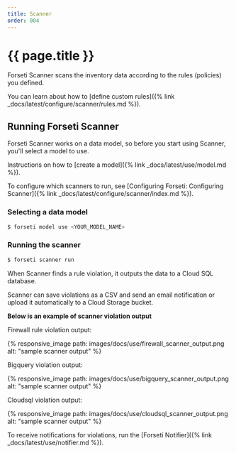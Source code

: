 ```yaml
---
title: Scanner
order: 004
---
```


# {{ page.title }}

Forseti Scanner scans the inventory data according to the rules (policies) you defined.

You can learn about how to [define custom rules]({% link _docs/latest/configure/scanner/rules.md %}).

## Running Forseti Scanner

Forseti Scanner works on a data model, so before you start using Scanner, you'll select a model to use. 

Instructions on how to [create a model]({% link _docs/latest/use/model.md %}).

To configure which scanners to run, see 
[Configuring Forseti: Configuring Scanner]({% link _docs/latest/configure/scanner/index.md %}).


### Selecting a data model

```bash
$ forseti model use <YOUR_MODEL_NAME>
```

### Running the scanner

```bash
$ forseti scanner run
```

When Scanner finds a rule violation, it outputs the data to a Cloud SQL database.

Scanner can save violations as a CSV and send an email notification or upload it
automatically to a Cloud Storage bucket. 

**Below is an example of scanner violation output**

Firewall rule violation output:

{% responsive_image path: images/docs/use/firewall_scanner_output.png alt: "sample scanner output" %}

Bigquery violation output:

{% responsive_image path: images/docs/use/bigquery_scanner_output.png alt: "sample scanner output" %}

Cloudsql violation output:

{% responsive_image path: images/docs/use/cloudsql_scanner_output.png alt: "sample scanner output" %}

To receive notifications for violations, run the 
[Forseti Notifier]({% link _docs/latest/use/notifier.md %}).

